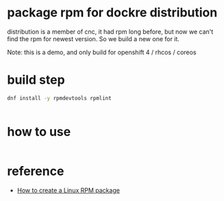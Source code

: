 # package rpm for dockre distribution

distribution is a member of cnc, it had rpm long before, but now we can't find the rpm for newest version. So we build a new one for it.

Note: this is a demo, and only build for openshift 4 / rhcos / coreos

# build step

```bash
dnf install -y rpmdevtools rpmlint



```

# how to use

```bash


```

# reference

- [How to create a Linux RPM package](https://www.redhat.com/sysadmin/create-rpm-package)
